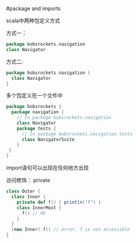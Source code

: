 #package and imports

scala中两种包定义方式

方式一：
```scala
package bobsrockets.navigation
class Navigator
```
方式二:
```scala
package bobsrockets.navigation {
  class Navigator
}
```
多个包定义在一个文件中
```scala
package bobsrockets {
  package navigation {
    // In package bobsrockets.navigation
    class Navigator
    package tests {
      // In package bobsrockets.navigation.tests
      class NavigatorSuite
    }
 }
}
```
import语句可以出现在任何地方出现

访问修饰：
private
```scala
class Outer {
  class Inner {
    private def f() { println("f") }
    class InnerMost {
      f() // OK
    }
  } 
  (new Inner).f() // error: f is not accessible
}
```